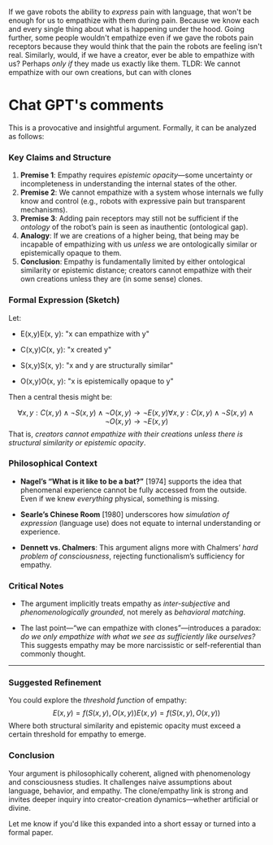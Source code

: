 If we gave robots the ability to *express* pain with language, that won't be enough for us to empathize with them during pain. Because we know each and every single thing about what is happening under the hood. Going further, some people wouldn't empathize even if we gave the robots pain receptors because they would think that the pain the robots are feeling isn't real. 
Similarly, would, if we have a creator, ever be able to empathize with us? Perhaps *only if* they made us exactly like them.
TLDR: We cannot empathize with our own creations, but can with clones
# Chat GPT's comments
This is a provocative and insightful argument. Formally, it can be analyzed as follows:
### **Key Claims and Structure**

1. **Premise 1**: Empathy requires _epistemic opacity_—some uncertainty or incompleteness in understanding the internal states of the other.
2. **Premise 2**: We cannot empathize with a system whose internals we fully know and control (e.g., robots with expressive pain but transparent mechanisms).
3. **Premise 3**: Adding pain receptors may still not be sufficient if the _ontology_ of the robot’s pain is seen as inauthentic (ontological gap).
4. **Analogy**: If we are creations of a higher being, that being may be incapable of empathizing with us _unless_ we are ontologically similar or epistemically opaque to them.
5. **Conclusion**: Empathy is fundamentally limited by either ontological similarity or epistemic distance; creators cannot empathize with their own creations unless they are (in some sense) clones.
### **Formal Expression (Sketch)**

Let:

- E(x,y)E(x, y): "x can empathize with y"
    
- C(x,y)C(x, y): "x created y"
    
- S(x,y)S(x, y): "x and y are structurally similar"
    
- O(x,y)O(x, y): "x is epistemically opaque to y"
    

Then a central thesis might be:

$$
∀x,y:C(x,y)∧¬S(x,y)∧¬O(x,y)→¬E(x,y)\forall x, y: C(x, y) \land \neg S(x, y) \land \neg O(x, y) \rightarrow \neg E(x, y)
$$
That is, _creators cannot empathize with their creations unless there is structural similarity or epistemic opacity_.
### **Philosophical Context**

- **Nagel’s “What is it like to be a bat?”** [1974] supports the idea that phenomenal experience cannot be fully accessed from the outside. Even if we knew _everything_ physical, something is missing.
    
- **Searle’s Chinese Room** [1980] underscores how _simulation of expression_ (language use) does not equate to internal understanding or experience.
    
- **Dennett vs. Chalmers**: This argument aligns more with Chalmers’ _hard problem of consciousness_, rejecting functionalism’s sufficiency for empathy.
    
### **Critical Notes**

- The argument implicitly treats empathy as _inter-subjective_ and _phenomenologically grounded_, not merely as _behavioral matching_.
    
- The last point—“we can empathize with clones”—introduces a paradox: _do we only empathize with what we see as sufficiently like ourselves?_ This suggests empathy may be more narcissistic or self-referential than commonly thought.
    

---

### **Suggested Refinement**

You could explore the _threshold function_ of empathy:
$$
E(x,y)=f(S(x,y),O(x,y))E(x, y) = f(S(x, y), O(x, y))
$$
Where both structural similarity and epistemic opacity must exceed a certain threshold for empathy to emerge.

### **Conclusion**

Your argument is philosophically coherent, aligned with phenomenology and consciousness studies. It challenges naive assumptions about language, behavior, and empathy. The clone/empathy link is strong and invites deeper inquiry into creator-creation dynamics—whether artificial or divine.

Let me know if you'd like this expanded into a short essay or turned into a formal paper.